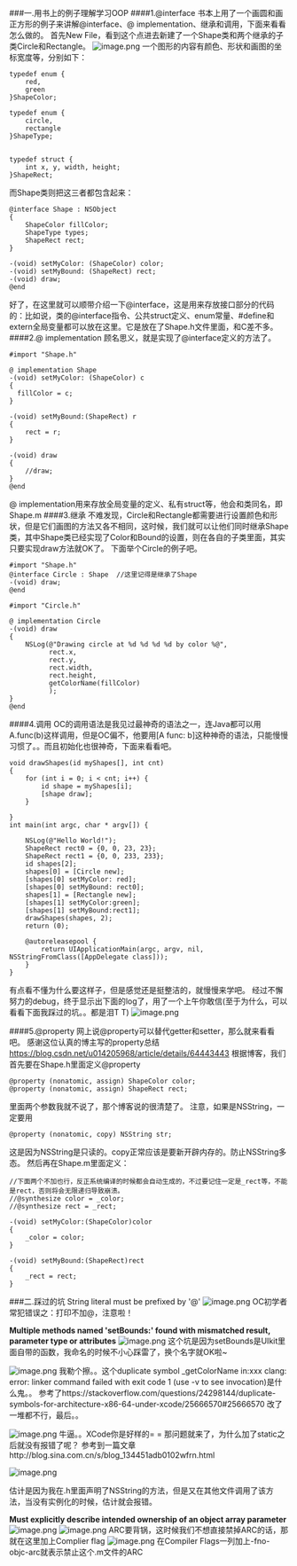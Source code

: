 ###一.用书上的例子理解学习OOP
####1.@interface
书本上用了一个画圆和画正方形的例子来讲解@interface、@ implementation、继承和调用，下面来看看怎么做的。
首先New File，看到这个点进去新建了一个Shape类和两个继承的子类Circle和Rectangle。
![image.png](https://upload-images.jianshu.io/upload_images/8407639-e2d0175047e2bbce.png?imageMogr2/auto-orient/strip%7CimageView2/2/w/1240)
一个图形的内容有颜色、形状和画图的坐标宽度等，分别如下：
```
typedef enum {
    red,
    green
}ShapeColor;

typedef enum {
    circle,
    rectangle
}ShapeType;


typedef struct {
    int x, y, width, height;
}ShapeRect;
```
而Shape类则把这三者都包含起来：
```
@interface Shape : NSObject
{
    ShapeColor fillColor;
    ShapeType types;
    ShapeRect rect;
}

-(void) setMyColor: (ShapeColor) color;
-(void) setMyBound: (ShapeRect) rect;
-(void) draw;
@end
```
好了，在这里就可以顺带介绍一下@interface，这是用来存放接口部分的代码的：比如说，类的@interface指令、公共struct定义、enum常量、#define和extern全局变量都可以放在这里。它是放在了Shape.h文件里面，和C差不多。
####2.@ implementation
顾名思义，就是实现了@interface定义的方法了。
```
#import "Shape.h"

@ implementation Shape
-(void) setMyColor: (ShapeColor) c
{
  fillColor = c;
}

-(void) setMyBound:(ShapeRect) r
{
    rect = r;
}

-(void) draw
{
    //draw;
}
@end
```
@ implementation用来存放全局变量的定义、私有struct等，他会和类同名，即Shape.m
####3.继承
不难发现，Circle和Rectangle都需要进行设置颜色和形状，但是它们画图的方法又各不相同，这时候，我们就可以让他们同时继承Shape类，其中Shape类已经实现了Color和Bound的设置，则在各自的子类里面，其实只要实现draw方法就OK了。
下面举个Circle的例子吧。
```
#import "Shape.h"
@interface Circle : Shape  //这里记得是继承了Shape
-(void) draw;
@end
```

```
#import "Circle.h"

@ implementation Circle
-(void) draw
{
    NSLog(@"Drawing circle at %d %d %d %d by color %@",
          rect.x,
          rect.y,
          rect.width,
          rect.height,
          getColorName(fillColor)
          );
}
@end
```
####4.调用
OC的调用语法是我见过最神奇的语法之一，连Java都可以用A.func(b)这样调用，但是OC偏不，他要用[A func: b]这种神奇的语法，只能慢慢习惯了。。而且初始化也很神奇，下面来看看吧。
```
void drawShapes(id myShapes[], int cnt)
{
    for (int i = 0; i < cnt; i++) {
        id shape = myShapes[i];
        [shape draw];
    }
    
}
int main(int argc, char * argv[]) {
    
    NSLog(@"Hello World!");
    ShapeRect rect0 = {0, 0, 23, 23};
    ShapeRect rect1 = {0, 0, 233, 233};
    id shapes[2];
    shapes[0] = [Circle new];
    [shapes[0] setMyColor: red];
    [shapes[0] setMyBound: rect0];
    shapes[1] = [Rectangle new];
    [shapes[1] setMyColor:green];
    [shapes[1] setMyBound:rect1];
    drawShapes(shapes, 2);
    return (0);
    
    @autoreleasepool {
        return UIApplicationMain(argc, argv, nil, NSStringFromClass([AppDelegate class]));
    }
}
```


有点看不懂为什么要这样子，但是感觉还是挺整洁的，就慢慢来学吧。
经过不懈努力的debug，终于显示出下面的log了，用了一个上午你敢信(至于为什么，可以看看下面我踩过的坑。。都是泪T T)
![image.png](https://upload-images.jianshu.io/upload_images/8407639-dcd93cb86f8c7267.png?imageMogr2/auto-orient/strip%7CimageView2/2/w/1240)

####5.@property
网上说@property可以替代getter和setter，那么就来看看吧。
感谢这位认真的博主写的property总结 https://blog.csdn.net/u014205968/article/details/64443443
根据博客，我们首先要在Shape.h里面定义@property
```
@property (nonatomic, assign) ShapeColor color;
@property (nonatomic, assign) ShapeRect rect;
```
里面两个参数我就不说了，那个博客说的很清楚了。
注意，如果是NSString，一定要用
```
@property (nonatomic, copy) NSString str;
```
这是因为NSString是只读的。copy正常应该是要新开辟内存的。防止NSString多态。
然后再在Shape.m里面定义：
```
//下面两个不加也行，反正系统编译的时候都会自动生成的，不过要记住一定是_rect等，不能是rect，否则将会无限递归导致崩溃。
//@synthesize color = _color;
//@synthesize rect = _rect;

-(void) setMyColor:(ShapeColor)color
{
    _color = color;
}

-(void) setMyBound:(ShapeRect)rect
{
    _rect = rect;
}
```

###二.踩过的坑
String literal must be prefixed by '@'
![image.png](https://upload-images.jianshu.io/upload_images/8407639-ae9a22e5d0c49cd9.png?imageMogr2/auto-orient/strip%7CimageView2/2/w/1240)
OC初学者常犯错误之：打印不加@，注意啦！

**Multiple methods named 'setBounds:' found with mismatched result, parameter type or attributes**
![image.png](https://upload-images.jianshu.io/upload_images/8407639-af31b9fe9d57b5ed.png?imageMogr2/auto-orient/strip%7CimageView2/2/w/1240)
这个坑是因为setBounds是UIkit里面自带的函数，我命名的时候不小心踩雷了，换个名字就OK啦~

![image.png](https://upload-images.jianshu.io/upload_images/8407639-9be58854f2552672.png?imageMogr2/auto-orient/strip%7CimageView2/2/w/1240)
我勒个擦。。这个duplicate symbol _getColorName in:xxx
clang: error: linker command failed with exit code 1 (use -v to see invocation)是什么鬼。。
参考了https://stackoverflow.com/questions/24298144/duplicate-symbols-for-architecture-x86-64-under-xcode/25666570#25666570
改了一堆都不行，最后。。

![image.png](https://upload-images.jianshu.io/upload_images/8407639-692abab8d733d90d.png?imageMogr2/auto-orient/strip%7CimageView2/2/w/1240)
牛逼。。XCode你是好样的= =
那问题就来了，为什么加了static之后就没有报错了呢？
参考到一篇文章http://blog.sina.com.cn/s/blog_134451adb0102wfrn.html

![image.png](https://upload-images.jianshu.io/upload_images/8407639-f75572f5b53ec9e9.png?imageMogr2/auto-orient/strip%7CimageView2/2/w/1240)

估计是因为我在.h里面声明了NSString的方法，但是又在其他文件调用了该方法，当没有实例化的时候，估计就会报错。

**Must explicitly describe intended ownership of an object array parameter**
![image.png](https://upload-images.jianshu.io/upload_images/8407639-2f2ba5620879201a.png?imageMogr2/auto-orient/strip%7CimageView2/2/w/1240)
![image.png](https://upload-images.jianshu.io/upload_images/8407639-e79241a4b0b440b8.png?imageMogr2/auto-orient/strip%7CimageView2/2/w/1240)
ARC要背锅，这时候我们不想直接禁掉ARC的话，那就在这里加上Complier flag
![image.png](https://upload-images.jianshu.io/upload_images/8407639-a1b468d9d6ab09eb.png?imageMogr2/auto-orient/strip%7CimageView2/2/w/1240)
在Compiler Flags一列加上-fno-objc-arc就表示禁止这个.m文件的ARC